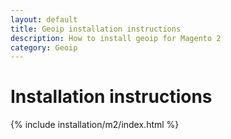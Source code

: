 ```yaml
---
layout: default
title: Geoip installation instructions
description: How to install geoip for Magento 2
category: Geoip
---
```


# Installation instructions

{% include installation/m2/index.html %}
